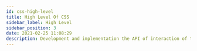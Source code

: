 ```yaml
---
id: css-high-level
title: High Level Of CSS
sidebar_label: High Level
sidebar_position: 3
date: 2021-02-25 11:08:29
description: Development and implementation the API of interaction of two sites 
---
```


